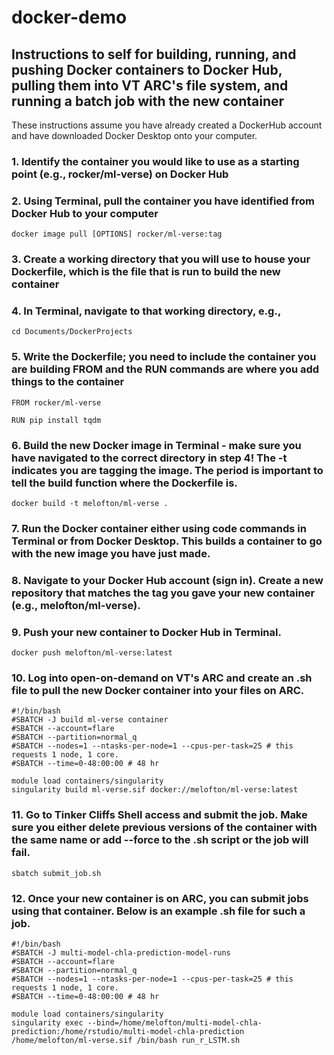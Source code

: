# docker-demo
## Instructions to self for building, running, and pushing Docker containers to Docker Hub, pulling them into VT ARC's file system, and running a batch job with the new container
These instructions assume you have already created a DockerHub account and have downloaded Docker Desktop onto your computer.

### 1. Identify the container you would like to use as a starting point (e.g., rocker/ml-verse) on Docker Hub

### 2. Using Terminal, pull the container you have identified from Docker Hub to your computer
`docker image pull [OPTIONS] rocker/ml-verse:tag`
### 3. Create a working directory that you will use to house your Dockerfile, which is the file that is run to build the new container

### 4. In Terminal, navigate to that working directory, e.g.,
`cd Documents/DockerProjects`

### 5. Write the Dockerfile; you need to include the container you are building FROM and the RUN commands are where you add things to the container
```{bash}
FROM rocker/ml-verse

RUN pip install tqdm
```
### 6. Build the new Docker image in Terminal - make sure you have navigated to the correct directory in step 4! The -t indicates you are tagging the image. The period is important to tell the build function where the Dockerfile is.
`docker build -t melofton/ml-verse .`
### 7. Run the Docker container either using code commands in Terminal or from Docker Desktop. This builds a container to go with the new image you have just made. 

### 8. Navigate to your Docker Hub account (sign in). Create a new repository that matches the tag you gave your new container (e.g., melofton/ml-verse).

### 9. Push your new container to Docker Hub in Terminal.
`docker push melofton/ml-verse:latest`

### 10. Log into open-on-demand on VT's ARC and create an .sh file to pull the new Docker container into your files on ARC.
```{bash}
#!/bin/bash
#SBATCH -J build ml-verse container
#SBATCH --account=flare
#SBATCH --partition=normal_q
#SBATCH --nodes=1 --ntasks-per-node=1 --cpus-per-task=25 # this requests 1 node, 1 core.
#SBATCH --time=0-48:00:00 # 48 hr

module load containers/singularity
singularity build ml-verse.sif docker://melofton/ml-verse:latest
```
### 11. Go to Tinker Cliffs Shell access and submit the job. Make sure you either delete previous versions of the container with the same name or add --force to the .sh script or the job will fail.
`sbatch submit_job.sh`

### 12. Once your new container is on ARC, you can submit jobs using that container. Below is an example .sh file for such a job.
```{bash}
#!/bin/bash
#SBATCH -J multi-model-chla-prediction-model-runs
#SBATCH --account=flare
#SBATCH --partition=normal_q
#SBATCH --nodes=1 --ntasks-per-node=1 --cpus-per-task=25 # this requests 1 node, 1 core.
#SBATCH --time=0-48:00:00 # 48 hr

module load containers/singularity
singularity exec --bind=/home/melofton/multi-model-chla-prediction:/home/rstudio/multi-model-chla-prediction /home/melofton/ml-verse.sif /bin/bash run_r_LSTM.sh
```


